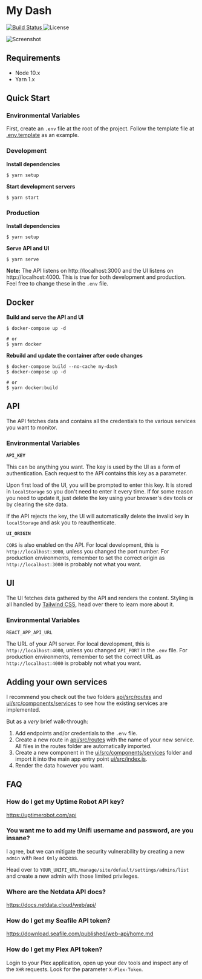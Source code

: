 # My Dash

<p align="left">
  <a href="https://travis-ci.org/krestaino/my-dash">
    <img src="https://api.travis-ci.org/krestaino/my-dash.svg?branch=master" alt="Build Status" style="max-width:100%;">
  </a>
  <img src="https://camo.githubusercontent.com/9a140a4c68e7c178bc660bee7675f4f25ff7ade3/68747470733a2f2f696d672e736869656c64732e696f2f6e706d2f6c2f7675652e737667" alt="License" style="max-width:100%;">
</p>

![Screenshot](https://raw.githubusercontent.com/krestaino/my-dash/master/screenshot.png)

## Requirements

- Node 10.x
- Yarn 1.x

## Quick Start

### Environmental Variables

First, create an `.env` file at the root of the project. Follow the template file at [.env.template](.env.template) as an example.

### Development

**Install dependencies**

```
$ yarn setup
```

**Start development servers**

```
$ yarn start
```

### Production

**Install dependencies**

```
$ yarn setup
```

**Serve API and UI**

```
$ yarn serve
```

**Note:** The API listens on http://localhost:3000 and the UI listens on http://localhost:4000. This is true for both development and production. Feel free to change these in the `.env` file.

## Docker

**Build and serve the API and UI**

```
$ docker-compose up -d

# or
$ yarn docker
```

**Rebuild and update the container after code changes**

```
$ docker-compose build --no-cache my-dash
$ docker-compose up -d

# or
$ yarn docker:build
```

## API

The API fetches data and contains all the credentials to the various services you want to monitor.

### Environmental Variables

**`API_KEY`**

This can be anything you want. The key is used by the UI as a form of authentication. Each request to the API contains this key as a parameter.

Upon first load of the UI, you will be prompted to enter this key. It is stored in `localStorage` so you don't need to enter it every time. If for some reason you need to update it, just delete the key using your browser's dev tools or by clearing the site data.

If the API rejects the key, the UI will automatically delete the invalid key in `localStorage` and ask you to reauthenticate.

**`UI_ORIGIN`**

`CORS` is also enabled on the API. For local development, this is `http://localhost:3000`, unless you changed the port number. For production environments, remember to set the correct origin as `http://localhost:3000` is probably not what you want.

## UI

The UI fetches data gathered by the API and renders the content. Styling is all handled by [Tailwind CSS](https://tailwindcss.com/), head over there to learn more about it.

### Environmental Variables

`REACT_APP_API_URL`

The URL of your API server. For local development, this is `http://localhost:4000`, unless you changed `API_PORT` in the `.env` file. For production environments, remember to set the correct URL as `http://localhost:4000` is probably not what you want.

## Adding your own services

I recommend you check out the two folders [api/src/routes](api/src/routes) and [ui/src/components/services](ui/src/components/services) to see how the existing services are implemented.

But as a _very_ brief walk-through:

1. Add endpoints and/or credentials to the `.env` file.
2. Create a new route in [api/src/routes](api/src/routes) with the name of your new service. All files in the routes folder are automatically imported.
3. Create a new component in the [ui/src/components/services](ui/src/components/services) folder and import it into the main app entry point [ui/src/index.js](ui/src/index.js).
4. Render the data however you want.

## FAQ

### How do I get my Uptime Robot API key?

https://uptimerobot.com/api

### You want me to add my Unifi username and password, are you insane?

I agree, but we can mitigate the security vulnerability by creating a new `admin` with `Read Only` access.

Head over to `YOUR_UNIFI_URL/manage/site/default/settings/admins/list` and create a new admin with those limited privileges.

### Where are the Netdata API docs?

https://docs.netdata.cloud/web/api/

### How do I get my Seafile API token?

https://download.seafile.com/published/web-api/home.md

### How do I get my Plex API token?

Login to your Plex application, open up your dev tools and inspect any of the `XHR` requests. Look for the parameter `X-Plex-Token`.
